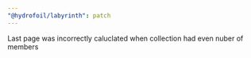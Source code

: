 ```yaml
---
"@hydrofoil/labyrinth": patch
---
```


Last page was incorrectly caluclated when collection had even nuber of members
